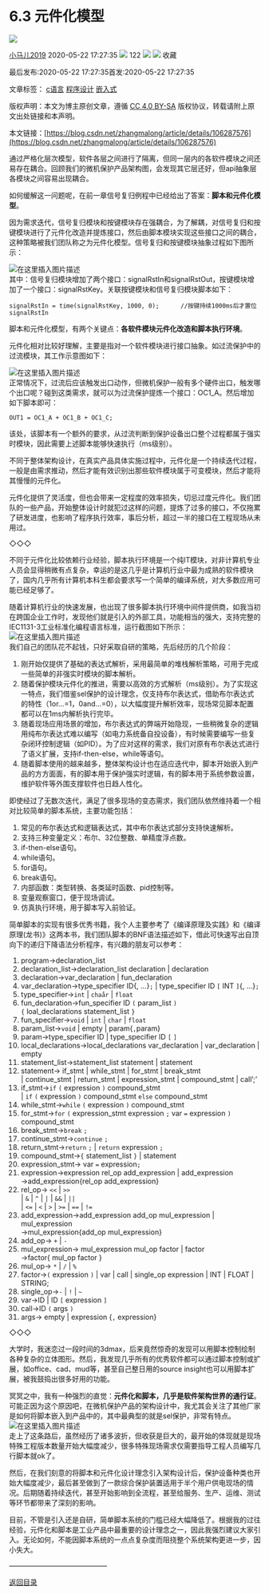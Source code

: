 6.3 元件化模型
=========

![](https://csdnimg.cn/release/phoenix/template/new_img/original.png)  

[小马儿2019](https://me.csdn.net/zhangmalong) 2020-05-22 17:27:35 ![](https://csdnimg.cn/release/phoenix/template/new_img/articleRead.png) 122 ![](https://csdnimg.cn/release/phoenix/template/new_img/collect.png) ![](https://csdnimg.cn/release/phoenix/template/new_img/tobarCollectionActive.png) 收藏 

最后发布:2020-05-22 17:27:35首发:2020-05-22 17:27:35

文章标签： [c语言](https://so.csdn.net/so/search/s.do?q=c语言&t=blog) [程序设计](https://so.csdn.net/so/search/s.do?q=程序设计&t=blog) [嵌入式](https://so.csdn.net/so/search/s.do?q=嵌入式&t=blog)

版权声明：本文为博主原创文章，遵循 [CC 4.0 BY-SA](http://creativecommons.org/licenses/by-sa/4.0/) 版权协议，转载请附上原文出处链接和本声明。

本文链接：[https://blog.csdn.net/zhangmalong/article/details/106287576](https://blog.csdn.net/zhangmalong/article/details/106287576)

通过严格化层次模型，软件各层之间进行了隔离，但同一层内的各软件模块之间还易存在耦合。回顾我们的微机保护产品架构图，会发现其它层还好，但api抽象层各模块之间容易出现耦合。

如何缓解这一问题呢，在前一章信号复归例程中已经给出了答案：**脚本和元件化模型**。

因为需求迭代，信号复归模块和按键模块存在强耦合，为了解耦，对信号复归和按键模块进行了元件化改造并提炼接口，然后由脚本模块实现这些接口之间的耦合，这种策略被我们团队称之为元件化模型。信号复归和按键模块抽象过程如下图所示：

![在这里插入图片描述](https://img-blog.csdnimg.cn/20200522172146188.png?x-oss-process=image/watermark,type_ZmFuZ3poZW5naGVpdGk,shadow_10,text_aHR0cHM6Ly9ibG9nLmNzZG4ubmV0L3poYW5nbWFsb25n,size_16,color_FFFFFF,t_70)  
其中：信号复归模块增加了两个接口：signalRstIn和signalRstOut，按键模块增加了一个接口：signalRstKey。关联按键模块和信号复归模块脚本如下：

    signalRstIn = time(signalRstKey, 1000, 0);		//按键持续1000ms后才置位signalRstIn
    

脚本和元件化模型，有两个关键点：**各软件模块元件化改造和脚本执行环境**。

元件化相对比较好理解，主要是指对一个软件模块进行接口抽象。如过流保护中的过流模块，其工作示意图如下：

![在这里插入图片描述](https://img-blog.csdnimg.cn/2020052217223131.png)  
正常情况下，过流后应该触发出口动作，但微机保护一般有多个硬件出口，触发哪个出口呢？碰到这类需求，就可以为过流保护提炼一个接口：OC1_A。然后增加如下脚本即可：

    OUT1 = OC1_A + OC1_B + OC1_C;
    

该处，该脚本有一个额外的要求，从过流判断到保护设备出口整个过程都属于强实时模块，因此需要上述脚本能够快速执行（ms级别）。

不同于整体架构设计，在真实产品具体实施过程中，元件化是一个持续迭代过程，一般是由需求推动，然后才能有效识别出那些软件模块属于可变模块，然后才能将其慢慢的元件化。

元件化提供了灵活度，但也会带来一定程度的效率损失，切忌过度元件化。我们团队的一些产品，开始整体设计时就犯过这样的问题，提炼了过多的接口，不仅拖累了研发进度，也影响了程序执行效率，事后分析，超过一半的接口在工程现场从未用过。

◇◇◇

不同于元件化比较依赖行业经验，脚本执行环境是一个纯IT模块，对非计算机专业人员会显得稍微有点复杂，幸运的是这几乎是计算机行业中最为成熟的软件模块了，国内几乎所有计算机本科生都会要求写一个简单的编译系统，对大多数应用可能已经足够了。

随着计算机行业的快速发展，也出现了很多脚本执行环境中间件提供商，如我当初在跨国企业工作时，发现他们就是引入的外部工具，功能相当的强大，支持完整的IEC1131-3工业标准化编程语言标准，运行截图如下所示：  
![在这里插入图片描述](https://img-blog.csdnimg.cn/20200522172304513.png?x-oss-process=image/watermark,type_ZmFuZ3poZW5naGVpdGk,shadow_10,text_aHR0cHM6Ly9ibG9nLmNzZG4ubmV0L3poYW5nbWFsb25n,size_16,color_FFFFFF,t_70)  
我们自己的团队花不起钱，只好采取自研的策略，先后经历的几个阶段：

1.  刚开始仅提供了基础的表达式解析，采用最简单的堆栈解析策略，可用于完成一些简单的非强实时模块的脚本解析。
2.  随着保护模块元件化的推进，需要以高效的方式解析（ms级别）。为了实现这一特点，我们借鉴sel保护的设计理念，仅支持布尔表达式，借助布尔表达式的特性（1or…=1，0and…=0），以大幅度提升解析效率，现场常见脚本配置都可以在1ms内解析执行完毕。
3.  随着现场应用场景的增加，布尔表达式的弊端开始隐现，一些稍微复杂的逻辑用纯布尔表达式难以编写（如电力系统备自投设备），有时候需要编写一些复杂闭环控制逻辑（如PID）。为了应对这样的需求，我们对原有布尔表达式进行了语义扩展，支持if-then-else，while等语句。
4.  随着脚本使用的越来越多，整体架构设计也在适应迭代中，脚本开始嵌入到产品的方方面面，有的脚本用于保护强实时逻辑，有的脚本用于系统参数设置，维护软件等外围支撑软件也日趋人性化。

即使经过了无数次迭代，满足了很多现场的变态需求，我们团队依然维持着一个相对比较简单的脚本系统，主要功能包括：

1.  常见的布尔表达式和逻辑表达式，其中布尔表达式部分支持快速解析。
2.  支持三种变量定义：布尔、32位整数、单精度浮点数。
3.  if-then-else语句。
4.  while语句。
5.  for语句。
6.  break语句。
7.  内部函数：类型转换、各类延时函数、pid控制等。
8.  变量观察窗口，便于现场调试。
9.  仿真执行环境，用于脚本写入前验证。

简单脚本的实现有很多优秀书籍，我个人主要参考了《编译原理及实践》和《编译原理(龙书)》这两本书，我们团队脚本的BNF语法描述如下，借此可快速写出自顶向下的递归下降语法分析程序，有兴趣的朋友可以参考：

1.  program->declaration_list
2.  declaration\_list->declaration\_list declaration | declaration
3.  declaration->var\_declaration | fun\_declaration
4.  var\_declaration->type\_specifier ID{, …}`;` | type_specifier ID `[` INT `]`{, …}`;`
5.  type_specifier->`int` | `chaår` | `float`
6.  fun\_declaration->fun\_specifier ID `(` param_list `)`  
    `{` loal\_declarations statement\_list `}`
7.  fun_specifier->`void` | `int` | `char` | `float`
8.  param_list->`void` | empty | param{`,`param}
9.  param->type\_specifier ID | type\_specifier ID `[` `]`
10.  local\_declarations->local\_declarations var\_declaration | var\_declaration | empty
11.  statement\_list->statement\_list statement | statement
12.  statement-> if\_stmt | while\_stmt | for\_stmt | break\_stmt  
    | continue\_stmt | return\_stmt | expression\_stmt | compound\_stmt | call’;’
13.  if_stmt->`if` `(` expression `)` compound_stmt  
    | `if` `(` expression `)` compound_stmt `else` compound_stmt
14.  while_stmt->`while` `(` expression `)` compound_stmt
15.  for_stmt->`for` `(` expression_stmt expression `;` var `=` expression `)` compound_stmt
16.  break_stmt->`break` `;`
17.  continue_stmt->`continue` `;`
18.  return_stmt->`return` `;` | `return` expression `;`
19.  compound_stmt->`{` statement_list `}` | statement
20.  expression_stmt-> var `=` expression`;`
21.  expression->expression rel\_op add\_expression | add_expression  
    ->add\_expression{rel\_op add_expression}
22.  rel_op-> `<<` | `>>`  
    | `&` | `^` | `|` | `&&` | `||`  
    | `<=` | `<` | `>` | `>=` | `==` | `!=`
23.  add\_expression->add\_expression add\_op mul\_expression | mul_expression  
    ->mul\_expression{add\_op mul_expression}
24.  add_op-> `+` | `-`
25.  mul\_expression-> mul\_expression mul_op factor | factor  
    ->factor{ mul_op factor }
26.  mul_op-> `*` | `/` | `%`
27.  factor->`(` expression `)` | var | call | single_op expression | INT | FLOAT | STRING;
28.  single_op->`-` | `!` | `~`
29.  var->ID | ID `[` expression `]`
30.  call->ID `(` args `)`
31.  args-> empty | expression {`,` expression}

◇◇◇

大学时，我迷恋过一段时间的3dmax，后来竟然惊奇的发现可以用脚本控制绘制各种复杂的立体图形。然后，我发现几乎所有的优秀软件都可以通过脚本控制或扩展，如office、cad、mud等，甚至自己整日用的source insight也可以用脚本扩展，被我鼓捣出很多好用的功能。

冥冥之中，我有一种强烈的直觉：**元件化和脚本，几乎是软件架构世界的通行证**。可能正因为这个原因吧，在微机保护产品的架构设计中，我尤其会关注了其他厂家是如何将脚本嵌入到产品中的，其中最典型的就是sel保护，非常有特点。  
![在这里插入图片描述](https://img-blog.csdnimg.cn/20200522172341349.png?x-oss-process=image/watermark,type_ZmFuZ3poZW5naGVpdGk,shadow_10,text_aHR0cHM6Ly9ibG9nLmNzZG4ubmV0L3poYW5nbWFsb25n,size_16,color_FFFFFF,t_70)  
走上了这条路后，虽然经历了诸多波折，但收获是巨大的，最开始的体现就是现场特殊工程版本数量开始大幅度减少，很多特殊现场需求仅需要指导工程人员编写几行脚本就ok了。

然后，在我们刻意的将脚本和元件化设计理念引入架构设计后，保护设备种类也开始大幅度减少，最后甚至做到了一款综合保护装置适用于半个用户供电现场的情况。后期随着持续迭代，甚至开始影响到全流程，甚至给服务、生产、运维、测试等环节都带来了深刻的影响。

目前，不管是引入还是自研，简单脚本系统的门槛已经大幅降低了。根据我的过往经验，元件化和脚本是工业产品中最重要的设计理念之一，因此我强烈建议大家引入。无论如何，不能因脚本系统的一点点复杂度而阻挠整个系统架构更进一步，因小失大。

——————————————

[返回目录](https://blog.csdn.net/zhangmalong/article/details/103197670)
